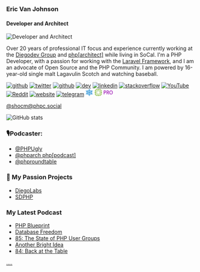 ### Eric Van Johnson
#### Developer and Architect
![Developer and Architect](https://user-images.githubusercontent.com/89408/169173634-3bc92438-1eb2-44e4-92c2-6e7d1e36f6a3.gif)



Over 20 years of professional IT focus and experience currently working at the [Diegodev Group](https://github.com/DiegoDevGroup) and [php[architect]](https://github.com/phparch) while living in SoCal. I'm a PHP Developer, with a passion for working with the [Laravel Framework](https://laravel.com), and I am an advocate of Open Source and the PHP Community. I am powered by 16-year-old single malt Lagavulin Scotch and watching baseball.

[<img src='https://cdn.jsdelivr.net/npm/simple-icons@3.0.1/icons/mastodon.svg' alt='github' height='20' rel='me'>](https://phpc.social/@shocm)
[<img src='https://cdn.jsdelivr.net/npm/simple-icons@3.0.1/icons/twitter.svg' alt='twitter' height='20'>](https://twitter.com/shocm)
[<img src='https://cdn.jsdelivr.net/npm/simple-icons@3.0.1/icons/github.svg' alt='github' height='20'>](https://github.com/ericvanjohnson)  [<img src='https://cdn.jsdelivr.net/npm/simple-icons@3.0.1/icons/dev-dot-to.svg' alt='dev' height='20'>](https://dev.to/ericvanjohnson)  [<img src='https://cdn.jsdelivr.net/npm/simple-icons@3.0.1/icons/linkedin.svg' alt='linkedin' height='20'>](https://www.linkedin.com/in/vanjohnson/) [<img src='https://cdn.jsdelivr.net/npm/simple-icons@3.0.1/icons/stackoverflow.svg' alt='stackoverflow' height='20'>](https://stackoverflow.com/users/560190)  [<img src='https://cdn.jsdelivr.net/npm/simple-icons@3.0.1/icons/youtube.svg' alt='YouTube' height='20'>](https://www.youtube.com/channel/phpugly)  [<img src='https://cdn.jsdelivr.net/npm/simple-icons@3.0.1/icons/reddit.svg' alt='Reddit' height='20'>](https://www.reddit.com/user/shocm)  [<img src='https://cdn.jsdelivr.net/npm/simple-icons@3.0.1/icons/icloud.svg' alt='website' height='20'>](https://diegodev.com)  [<img src='https://cdn.jsdelivr.net/npm/simple-icons@3.0.1/icons/telegram.svg' alt='telegram' height='20'>](https://t.me/ericvanjohnson) <a href='https://archiveprogram.github.com/'><img src='https://raw.githubusercontent.com/acervenky/animated-github-badges/master/assets/acbadge.gif' width='20' height='20'></a> <a href='https://docs.github.com/en/developers'><img src='https://raw.githubusercontent.com/acervenky/animated-github-badges/master/assets/devbadge.gif' width='20' height='20'></a> <a href='https://github.com/pricing'><img src='https://raw.githubusercontent.com/acervenky/animated-github-badges/master/assets/pro.gif' width='25' height='20'></a>


[@shocm@phpc.social](https://phpc.social/@shocm) 

![GitHub stats](https://github-readme-stats.vercel.app/api?username=ericvanjohnson&show_icons=true)  

 ### 🎙Podcaster: 
 - [@PHPUgly](https://twitter.com/phpugly)
 - [@phparch php[podcast]](https://twitter.com/phparch)
 - [@phproundtable](https://twitter.com/phproundtable)
 
### 💙 My Passion Projects
- [DiegoLabs](https://github.com/DiegoLabs)
- [SDPHP](https://twitter.com/sdphp)

### My Latest Podcast
<!-- BLOG-POST-LIST:START -->
- [PHP Blueprint](https://www.phparch.com/podcast/php-blueprint/)
- [Database Freedom](https://www.phparch.com/podcast/database-freedom/)
- [85: The State of PHP User Groups](https://www.phproundtable.com)
- [Another Bright Idea](https://www.phparch.com/podcast/another-bright-idea/)
- [84: Back at the Table](https://www.phproundtable.com)
<!-- BLOG-POST-LIST:END -->


<a rel="me" href="https://phpc.social/@shocm">....</a>
